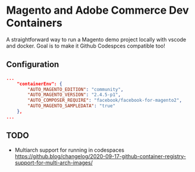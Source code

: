 # Magento and Adobe Commerce Dev Containers

A straightforward way to run a Magento demo project locally with vscode and docker. Goal is to make it Github Codespces compatible too!

## Configuration

```json
...
	"containerEnv": {
		"AUTO_MAGENTO_EDITION": "community",
		"AUTO_MAGENTO_VERSION": "2.4.5-p1",
		"AUTO_COMPOSER_REQUIRE": "facebook/facebook-for-magento2",
		"AUTO_MAGENTO_SAMPLEDATA": "true"
	},
...
```

## TODO

* Multiarch support for running in codespaces https://github.blog/changelog/2020-09-17-github-container-registry-support-for-multi-arch-images/
